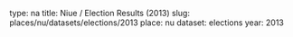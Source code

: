type: na
title: Niue / Election Results (2013)
slug: places/nu/datasets/elections/2013
place: nu
dataset: elections
year: 2013
